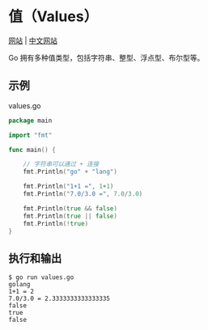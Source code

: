 # 值（Values）

[网站](https://gobyexample.com/values) | [中文网站](https://gobyexample-cn.github.io/values)

Go 拥有多种值类型，包括字符串、整型、浮点型、布尔型等。

## 示例

values.go

```go
package main

import "fmt"

func main() {

    // 字符串可以通过 + 连接
    fmt.Println("go" + "lang")

    fmt.Println("1+1 =", 1+1)
    fmt.Println("7.0/3.0 =", 7.0/3.0)

    fmt.Println(true && false)
    fmt.Println(true || false)
    fmt.Println(!true)
}
```

## 执行和输出

```
$ go run values.go
golang
1+1 = 2
7.0/3.0 = 2.3333333333333335
false
true
false
```
